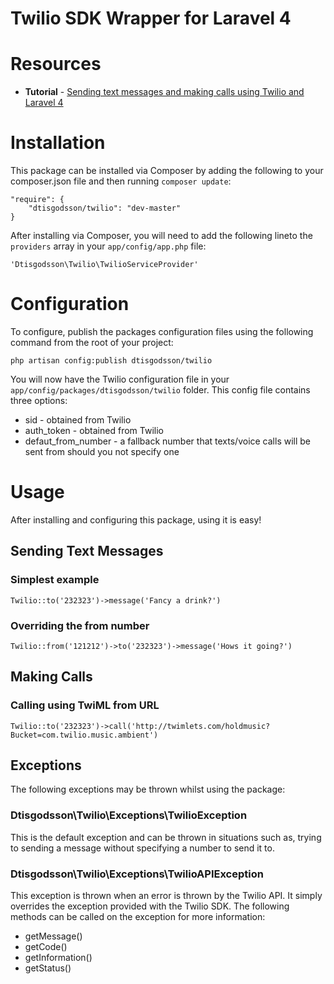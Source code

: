 Twilio SDK Wrapper for Laravel 4
===============

# Resources

* **Tutorial** - [Sending text messages and making calls using Twilio and Laravel 4](http://codegains.com/2014/06/laravel-4-twilio-tutorial-sending-sms-text-messages-php/)


# Installation

This package can be installed via Composer by adding the following to your composer.json file and then running `composer update`:

	"require": {
		"dtisgodsson/twilio": "dev-master"
	}

After installing via Composer, you will need to add the following lineto the `providers` array in your `app/config/app.php` file:

	'Dtisgodsson\Twilio\TwilioServiceProvider'

# Configuration

To configure, publish the packages configuration files using the following command from the root of your project:

	php artisan config:publish dtisgodsson/twilio

You will now have the Twilio configuration file in your `app/config/packages/dtisgodsson/twilio` folder. This config file contains three options:

* sid - obtained from Twilio
* auth_token - obtained from Twilio
* defaut_from_number - a fallback number that texts/voice calls will be sent from should you not specify one

# Usage

After installing and configuring this package, using it is easy!

## Sending Text Messages

### Simplest example

	Twilio::to('232323')->message('Fancy a drink?')

### Overriding the from number

	Twilio::from('121212')->to('232323')->message('Hows it going?')

## Making Calls

### Calling using TwiML from URL

	Twilio::to('232323')->call('http://twimlets.com/holdmusic?Bucket=com.twilio.music.ambient')

## Exceptions

The following exceptions may be thrown whilst using the package:

### Dtisgodsson\Twilio\Exceptions\TwilioException

This is the default exception and can be thrown in situations such as, trying to sending a message without specifying a number to send it to.

### Dtisgodsson\Twilio\Exceptions\TwilioAPIException

This exception is thrown when an error is thrown by the Twilio API. It simply overrides the exception provided with the Twilio SDK. The following methods can be called on the exception for more information:

* getMessage()
* getCode()
* getInformation()
* getStatus()
